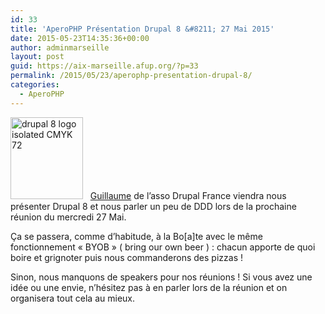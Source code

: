 ```yaml
---
id: 33
title: 'AperoPHP Présentation Drupal 8 &#8211; 27 Mai 2015'
date: 2015-05-23T14:35:36+00:00
author: adminmarseille
layout: post
guid: https://aix-marseille.afup.org/?p=33
permalink: /2015/05/23/aperophp-presentation-drupal-8/
categories:
  - AperoPHP
---
```

[<img class="  wp-image-36 alignleft" src="https://aix-marseille.afup.org/files/2015/05/drupal-8-logo-isolated-CMYK-72-265x300.png" alt="drupal 8 logo isolated CMYK 72" width="116" height="131" srcset="https://aix-marseille.afup.org/files/2015/05/drupal-8-logo-isolated-CMYK-72-265x300.png 265w, https://aix-marseille.afup.org/files/2015/05/drupal-8-logo-isolated-CMYK-72.png 296w" sizes="(max-width: 116px) 100vw, 116px" />](https://aix-marseille.afup.org/files/2015/05/drupal-8-logo-isolated-CMYK-72.png)   [Guillaume](https://twitter.com/Bes_fr) de l&rsquo;asso Drupal France viendra nous présenter Drupal 8 et nous parler un peu de DDD lors de la prochaine réunion du mercredi 27 Mai.

Ça se passera, comme d&rsquo;habitude, à la Bo[a]te avec le même fonctionnement &laquo;&nbsp;BYOB&nbsp;&raquo; ( bring our own beer ) : chacun apporte de quoi boire et grignoter puis nous commanderons des pizzas !

Sinon, nous manquons de speakers pour nos réunions ! Si vous avez une idée ou une envie, n&rsquo;hésitez pas à en parler lors de la réunion et on organisera tout cela au mieux.